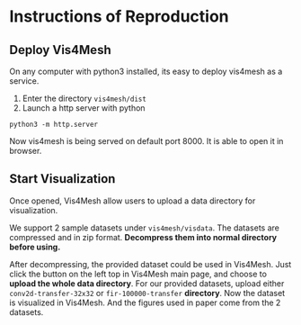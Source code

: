 # Instructions of Reproduction 

## Deploy Vis4Mesh

On any computer with python3 installed, its easy to deploy vis4mesh as a service.

1. Enter the directory `vis4mesh/dist`
2. Launch a http server with python
```shell
python3 -m http.server
```

Now vis4mesh is being served on default port 8000. It is able to open it in browser. 

## Start Visualization

Once opened, Vis4Mesh allow users to upload a data directory for visualization.

We support 2 sample datasets under `vis4mesh/visdata`. The datasets are compressed and in zip format. **Decompress them into normal directory before using.**

After decompressing, the provided dataset could be used in Vis4Mesh. Just click the button on the left top in Vis4Mesh main page, and choose to **upload the whole data directory**. For our provided datasets, upload either `conv2d-transfer-32x32` or `fir-100000-transfer` **directory**. Now the dataset is visualized in Vis4Mesh. And the figures used in paper come from the 2 datasets.